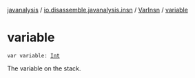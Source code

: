 [javanalysis](../../index.md) / [io.disassemble.javanalysis.insn](../index.md) / [VarInsn](index.md) / [variable](./variable.md)

# variable

`var variable: `[`Int`](https://kotlinlang.org/api/latest/jvm/stdlib/kotlin/-int/index.html)

The variable on the stack.

